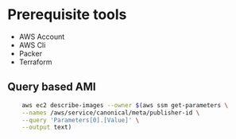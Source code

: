 # Prerequisite tools

- AWS Account
- AWS Cli
- Packer
- Terraform

## Query based AMI

```bash
    aws ec2 describe-images --owner $(aws ssm get-parameters \
    --names /aws/service/canonical/meta/publisher-id \
    --query 'Parameters[0].[Value]' \
    --output text)
```
